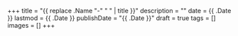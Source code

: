 +++
title = "{{ replace .Name "-" " " | title }}"
description = ""
date = {{ .Date }}
lastmod = {{ .Date }}
publishDate = "{{ .Date }}"
draft = true
tags = []
images = []
+++
